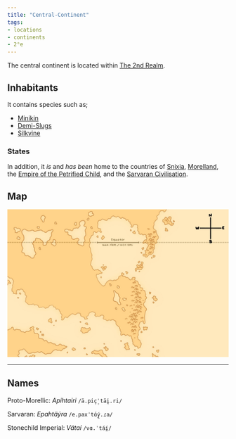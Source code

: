 ```yaml
---
title: "Central-Continent"
tags:
- locations
- continents
- 2°e
---
```

The central continent is located within [The 2nd Realm](locations/2nd-realm/2nd-realm.md).

## Inhabitants
It contains species such as;
- [Minikin](fauna/2nd%20realm/minikin/minikin.md)
- [Demi-Slugs](fauna/2nd%20realm/demi-slugs/demi-slugs.md)
- [Silkvine](flora/2nd%20realm/silkvine/silkvine.md)

### States
In addition, it *is* and *has been* home to the countries of [Snixia](cultures/snixian/snixia/snixia.md), [Morelland](cultures/morellic/morelland/morelland.md), the [Empire of the Petrified Child](cultures/morellic/stonechild-empire/empire-of-the-petrified-child.md), and the [Sarvaran Civilisation](cultures/morellic/sarvara/sarvara.md).

## Map
![Unfinished Map of the Central Continent, featuring the equatorial lakes, the Morellic Mountains, but unfortunately missing the Snixian mountains. It also shows a compass, an equator line, and the Sarvaran Peninsula. ](maps/Central/central_map.jpeg)

---
## Names
Proto-Morellic: *Apihtairi* `/ä.piç̠ˈtäi̯.ri/`

Sarvaran: *Epahtäýra* `/e.paxˈtɑ́ý̯.ɾa/`

Stonechild Imperial: *Vätaí* `/vɑ.ˈtáí̯/`
